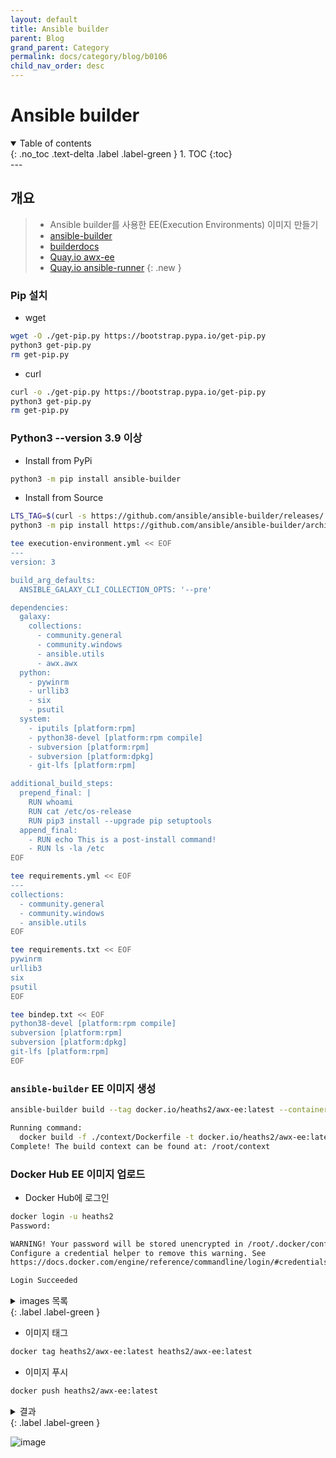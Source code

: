 ```yaml
---
layout: default
title: Ansible builder
parent: Blog
grand_parent: Category
permalink: docs/category/blog/b0106
child_nav_order: desc
---
```

# Ansible builder
<details open markdown="block">
  <summary>
    Table of contents
  </summary>
  {: .no_toc .text-delta .label .label-green }
1. TOC
{:toc}
</details>
---

## 개요

> - Ansible builder를 사용한 EE(Execution Environments) 이미지 만들기
> - [ansible-builder](https://github.com/ansible/ansible-builder)
> - [builderdocs](https://ansible.readthedocs.io/projects/builder/en/stable)
> - [Quay.io awx-ee](https://quay.io/repository/ansible/awx-ee?tab=tags&tag=latest)
> - [Quay.io ansible-runner](https://quay.io/repository/ansible/ansible-runner?tab=tags&tag=latest)
{: .new }

### Pip 설치

- wget

```bash
wget -O ./get-pip.py https://bootstrap.pypa.io/get-pip.py
python3 get-pip.py
rm get-pip.py
```

- curl

```bash
curl -o ./get-pip.py https://bootstrap.pypa.io/get-pip.py
python3 get-pip.py
rm get-pip.py
```

### Python3 --version 3.9 이상

- Install from PyPi

```bash
python3 -m pip install ansible-builder
```

- Install from Source

```bash
LTS_TAG=$(curl -s https://github.com/ansible/ansible-builder/releases/ | grep -o 'expanded_assets/.*' | sed 's/expanded_assets\///;s/" >//' | head -n 1)
python3 -m pip install https://github.com/ansible/ansible-builder/archive/"$LTS_TAG".zip
```

```bash
tee execution-environment.yml << EOF
---
version: 3

build_arg_defaults:
  ANSIBLE_GALAXY_CLI_COLLECTION_OPTS: '--pre'

dependencies:
  galaxy:
    collections:
      - community.general
      - community.windows
      - ansible.utils
      - awx.awx
  python:
    - pywinrm
    - urllib3
    - six
    - psutil
  system:
    - iputils [platform:rpm]
    - python38-devel [platform:rpm compile]
    - subversion [platform:rpm]
    - subversion [platform:dpkg]
    - git-lfs [platform:rpm]

additional_build_steps:
  prepend_final: |
    RUN whoami
    RUN cat /etc/os-release
    RUN pip3 install --upgrade pip setuptools
  append_final:
    - RUN echo This is a post-install command!
    - RUN ls -la /etc
EOF
```

```bash
tee requirements.yml << EOF
---
collections:
  - community.general
  - community.windows
  - ansible.utils
EOF
```

```bash
tee requirements.txt << EOF
pywinrm
urllib3
six
psutil
EOF
```

```bash
tee bindep.txt << EOF
python38-devel [platform:rpm compile]
subversion [platform:rpm]
subversion [platform:dpkg]
git-lfs [platform:rpm]
EOF
```

### `ansible-builder` EE 이미지 생성

```bash
ansible-builder build --tag docker.io/heaths2/awx-ee:latest --container-runtime docker --context ./context --file execution-environment.yml
```

```bash
Running command:
  docker build -f ./context/Dockerfile -t docker.io/heaths2/awx-ee:latest ./context
Complete! The build context can be found at: /root/context
```

### Docker Hub EE 이미지 업로드

- Docker Hub에 로그인

```bash
docker login -u heaths2
Password: 
```

```bash
WARNING! Your password will be stored unencrypted in /root/.docker/config.json.
Configure a credential helper to remove this warning. See
https://docs.docker.com/engine/reference/commandline/login/#credentials-store

Login Succeeded
```

<details markdown="block">
  <summary>
    images 목록
  </summary>
  {: .text-delta }
```bash
docker images
REPOSITORY       TAG       IMAGE ID       CREATED          SIZE
heaths2/awx-ee   latest    bc5d90c602f0   32 minutes ago   918MB
```
</details>
{: .label .label-green }

- 이미지 태그

```bash
docker tag heaths2/awx-ee:latest heaths2/awx-ee:latest
```

- 이미지 푸시

```bash
docker push heaths2/awx-ee:latest
```


<details markdown="block">
  <summary>
    결과
  </summary>
  {: .text-delta } 
```bash
The push refers to repository [docker.io/heaths2/awx-ee]
a9149a0f492f: Pushed 
5f70bf18a086: Pushed 
efdd87164bf1: Pushed 
94fffec9fb98: Pushed 
a256deafa55e: Pushed 
4da6b6d81f63: Pushed 
79b91c7fbe56: Pushed 
cd60241375e1: Pushed 
f95035449b6d: Pushed 
7ce47cc9bab5: Pushed 
dedd05e28d51: Pushed 
d402cbf1a440: Pushed 
600637935898: Pushed 
2d4417eff75b: Pushed 
869dbc4797e2: Pushed 
22e51cce938f: Pushed 
1d211ae75d27: Pushed 
a39c6baf08b1: Pushed 
d32c18715b98: Pushed 
aa621dba5e87: Pushed 
7dfd83b5170b: Pushed 
32ad5db2dab5: Pushed 
d4df4b7e8eaf: Pushed 
f8fd3a54d485: Pushed 
699491b2659e: Pushed 
6da2fb060681: Pushed 
5fa5c1c78a8e: Pushed 
e0808177f5c4: Pushed 
aadc47c09f66: Pushed 
101e6c349551: Pushed 
latest: digest: sha256:a7637939bd032a1300dac453ebfe6060a944f9117882d8ce9249ffe31c537125 size: 7418
```
</details>
{: .label .label-green }

![image](https://github.com/heaths2/heaths2.github.io/assets/36792594/67d3b98a-a12e-4566-adf8-7bff83e713df)
